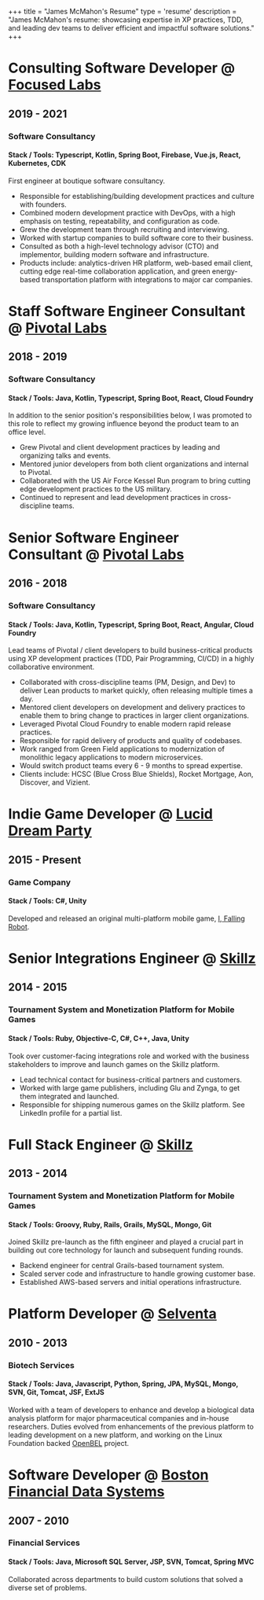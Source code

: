 +++
title = "James McMahon's Resume"
type = 'resume'
description = "James McMahon's resume: showcasing expertise in XP practices, TDD, and leading dev teams to deliver efficient and impactful software solutions."
+++

# Consulting Software Developer @ [Focused Labs](https://focused.io)
## 2019 - 2021
### Software Consultancy
#### Stack / Tools: Typescript, Kotlin, Spring Boot, Firebase, Vue.js, React, Kubernetes, CDK
First engineer at boutique software consultancy.
- Responsible for establishing/building development practices and culture with founders.
- Combined modern development practice with DevOps, with a high emphasis on testing, repeatability, and configuration as code.
- Grew the development team through recruiting and interviewing.
- Worked with startup companies to build software core to their business.
- Consulted as both a high-level technology advisor (CTO) and implementor, building modern software and infrastructure.
- Products include: analytics-driven HR platform, web-based email client, cutting edge real-time collaboration application, and green energy-based transportation platform with integrations to major car companies.

# Staff Software Engineer Consultant @ [Pivotal Labs](http://pivotal.io/labs)
## 2018 - 2019
### Software Consultancy
#### Stack / Tools: Java, Kotlin, Typescript, Spring Boot, React, Cloud Foundry
In addition to the senior position's responsibilities below, I was promoted to this role to reflect my growing influence beyond the product team to an office level.
- Grew Pivotal and client development practices by leading and organizing talks and events.
- Mentored junior developers from both client organizations and internal to Pivotal.
- Collaborated with the US Air Force Kessel Run program to bring cutting edge development practices to the US military.
- Continued to represent and lead development practices in cross-discipline teams.

# Senior Software Engineer Consultant @ [Pivotal Labs](http://pivotal.io/labs)
## 2016 - 2018
### Software Consultancy
#### Stack / Tools: Java, Kotlin, Typescript, Spring Boot, React, Angular, Cloud Foundry
Lead teams of Pivotal / client developers to build business-critical products using XP development practices (TDD, Pair Programming, CI/CD) in a highly collaborative environment.
- Collaborated with cross-discipline teams (PM, Design, and Dev) to deliver Lean products to market quickly, often releasing multiple times a day.
- Mentored client developers on development and delivery practices to enable them to bring change to practices in larger client organizations.
- Leveraged Pivotal Cloud Foundry to enable modern rapid release practices.
- Responsible for rapid delivery of products and quality of codebases.
- Work ranged from Green Field applications to modernization of monolithic legacy applications to modern microservices.
- Would switch product teams every 6 - 9 months to spread expertise.
- Clients include: HCSC (Blue Cross Blue Shields), Rocket Mortgage, Aon, Discover, and Vizient.

# Indie Game Developer @ [Lucid Dream Party](http://luciddream.party/)
## 2015 - Present
### Game Company
#### Stack / Tools: C#, Unity
Developed and released an original multi-platform mobile game, [I, Falling Robot](http://ifallingrobot.com).

# Senior Integrations Engineer @ [Skillz](http://skillz.com/)
## 2014 - 2015
### Tournament System and Monetization Platform for Mobile Games
#### Stack / Tools: Ruby, Objective-C, C#, C++, Java, Unity
Took over customer-facing integrations role and worked with the business stakeholders to improve and launch games on the Skillz platform.
- Lead technical contact for business-critical partners and customers.
- Worked with large game publishers, including Glu and Zynga, to get them integrated and launched.
- Responsible for shipping numerous games on the Skillz platform. See LinkedIn profile for a partial list.

# Full Stack Engineer @ [Skillz](http://skillz.com/)
## 2013 - 2014
### Tournament System and Monetization Platform for Mobile Games
#### Stack / Tools: Groovy, Ruby, Rails, Grails, MySQL, Mongo, Git
Joined Skillz pre-launch as the fifth engineer and played a crucial part in building out core technology for launch and subsequent funding rounds.
- Backend engineer for central Grails-based tournament system.
- Scaled server code and infrastructure to handle growing customer base.
- Established AWS-based servers and initial operations infrastructure.

# Platform Developer @ [Selventa](http://selventa.com/)
## 2010 - 2013
### Biotech Services
#### Stack / Tools: Java, Javascript, Python, Spring, JPA, MySQL, Mongo, SVN, Git, Tomcat, JSF, ExtJS
Worked with a team of developers to enhance and develop a biological data analysis platform for major pharmaceutical companies and in-house researchers. 
Duties evolved from enhancements of the previous platform to leading development on a new platform, and working on the Linux Foundation backed [OpenBEL](http://openbel.org/) project.

# Software Developer @ [Boston Financial Data Systems](http://www.bostonfinancial.com/)
## 2007 - 2010
### Financial Services
#### Stack / Tools: Java, Microsoft SQL Server, JSP, SVN, Tomcat, Spring MVC
Collaborated across departments to build custom solutions that solved a diverse set of problems.
